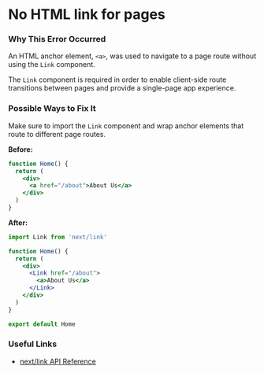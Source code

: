 # No HTML link for pages

### Why This Error Occurred

An HTML anchor element, `<a>`, was used to navigate to a page route without using the `Link` component.

The `Link` component is required in order to enable client-side route transitions between pages and provide a single-page app experience.

### Possible Ways to Fix It

Make sure to import the `Link` component and wrap anchor elements that route to different page routes.

**Before:**

```jsx
function Home() {
  return (
    <div>
      <a href="/about">About Us</a>
    </div>
  )
}
```

**After:**

```jsx
import Link from 'next/link'

function Home() {
  return (
    <div>
      <Link href="/about">
        <a>About Us</a>
      </Link>
    </div>
  )
}

export default Home
```

### Useful Links

- [next/link API Reference](https://nextjs.org/docs/api-reference/next/link)
